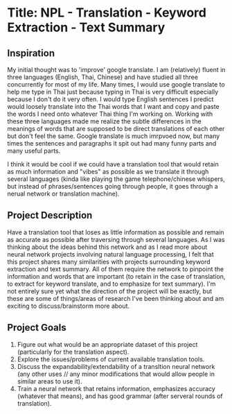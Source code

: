# Title: NPL - Translation - Keyword Extraction - Text Summary

## Inspiration

My initial thought was to 'improve' google translate. I am (relatively) fluent in three languages (English, Thai, Chinese) and have studied all three concurrently for most of my life. Many times, I would use google translate to help me type in Thai just because typing in Thai is very difficult especially because I don't do it very often. I would type English sentences I predict would loosely translate into the Thai words that I want and copy and paste the words I need onto whatever Thai thing I'm working on. Working with these three languages made me realize the subtle differences in the meanings of words that are supposed to be direct translations of each other but don't feel the same. Google translate is much imrpvoed now, but many times the sentences and paragraphs it spit out had many funny parts and many useful parts.

I think it would be cool if we could have a translation tool that would retain as much information and "vibes" as possible as we translate it through several languages (kinda like playing the game telephone/chinese whispers, but instead of phrases/sentences going through people, it goes through a nerual network or translation machine).

## Project Description

Have a translation tool that loses as little information as possible and remain as accurate as possible after traversing through several languages. As I was thinking about the ideas behind this network and as I read more about neural network projects involving natural language processing, I felt that this project shares many similarities with projects surrounding keyword extraction and text summary. All of them require the network to pinpoint the information and words that are important (to retain in the case of translation, to extract for keyword translate, and to emphasize for text summary). I'm not entirely sure yet what the direction of the project will be exactly, but these are some of things/areas of research I've been thinking about and am exciting to discuss/brainstorm more about.

## Project Goals

1. Figure out what would be an appropriate dataset of this project (particularly for the translation aspect).
2. Explore the issues/problems of current available translation tools.
3. Discuss the expandability/extendability of a transltion neural network (any other uses // any minor modifications that would allow people in similar areas to use it).
4. Train a neural network that retains information, emphasizes accuracy (whatever that means), and has good grammar (after serveral rounds of translation).
